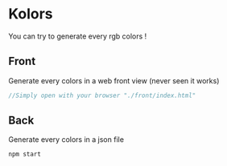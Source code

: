 # Kolors
You can try to generate every rgb colors !
 
## Front
Generate every colors in a web front view (never seen it works)
```js
//Simply open with your browser "./front/index.html"
```

## Back
Generate every colors in a json file
```js
npm start
```